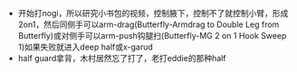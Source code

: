 - 开始打nogi，所以研究小书包的视频，控制腋下，控制不了就控制小臂，形成2on1，然后同侧手可以arm-drag(Butterfly-Armdrag to Double Leg from Butterfly)或对侧手可以arm-push钩腿扫(Butterfly-MG 2 on 1 Hook Sweep 1)如果失败就进入deep half或x-garud
- half guard拿背，木村居然忘了打了，老打eddie的那种half